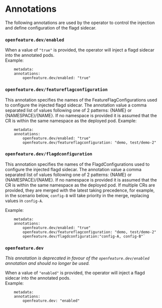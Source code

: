 # Annotations

The following annotations are used by the operator to control the injection and define configuration of the flagd sidecar.

### `openfeature.dev/enabled`
When a value of `"true"` is provided, the operator will inject a flagd sidecar into the annotated pods.  
Example: 
```
    metadata:
    annotations:
        openfeature.dev/enabled: "true"
```

### `openfeature.dev/featureflagconfiguration`
This annotation specifies the names of the FeatureFlagConfigurations used to configure the injected flagd sidecar.
The annotation value a comma separated list of values following one of 2 patterns: {NAME} or {NAMESPACE}/{NAME}. 
If no namespace is provided it is assumed that the CR is within the same namespace as the deployed pod.
Example:
```
    metadata:
    annotations:
        openfeature.dev/enabled: "true"
        openfeature.dev/featureflagconfiguration: "demo, test/demo-2"
```


### `openfeature.dev/flagdconfiguration`
This annotation specifies the names of the FlagdConfigurations used to configure the injected flagd sidecar.
The annotation value a comma separated list of values following one of 2 patterns: {NAME} or {NAMESPACE}/{NAME}. 
If no namespace is provided it is assumed that the CR is within the same namespace as the deployed pod.
If multiple CRs are provided, they are merged with the latest taking precedence, for example, in the scenario below, `config-B` will take priority in the merge, replacing values in `config-A`.

Example:
```
    metadata:
    annotations:
        openfeature.dev/enabled: "true"
        openfeature.dev/featureflagconfiguration: "demo, test/demo-2"
        openfeature.dev/flagdconfiguration:"config-A, config-B"`
```

### `openfeature.dev`
*This annotation is deprecated in favour of the `openfeature.dev/enabled` annotation and should no longer be used.* 

When a value of `"enabled"` is provided, the operator will inject a flagd sidecar into the annotated pods.  
Example: 
```
    metadata:
    annotations:
        openfeature.dev: "enabled"
```
